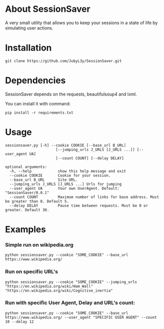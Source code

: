 # About SessionSaver
A very small utility that allows you to keep your sessions in a state of life by simulating user actions.

# Installation
```
git clone https://github.com/JubyL3y/SessionSaver.git
```

# Dependencies
SessionSaver depends on the requests, beautifulsoup4 and lxml.

You can install it with command:
```
pip install -r requirements.txt
```

# Usage
```
sessionsaver.py [-h] --cookie COOKIE [--base_url B_URL]
                       [--jumping_urls J_URLS [J_URLS ...]] [--user_agent UA]
                       [--count COUNT] [--delay DELAY]

optional arguments:
  -h, --help            show this help message and exit
  --cookie COOKIE       Cookie for your session.
  --base_url B_URL      Site URL.
  --jumping_urls J_URLS [J_URLS ...] Urls for jumping
  --user_agent UA       Your own UserAgent. Default: "SessionSaver/0.0.1"
  --count COUNT         Maximum number of links for base address. Must be greater than 0. Default 5.
  --delay DELAY         Pause time between requests. Must be 0 or greater. Default 30.
```

# Examples
### Simple run on wikipedia.org
```
python sessionsaver.py --cookie "SOME_COOKIE" --base_url https://www.wikipedia.org/
```

### Run on specific URL's
```
python sessionsaver.py --cookie "SOME_COOKIE" --jumping_urls "https://en.wikipedia.org/wiki/Ham_Wall" "https://en.wikipedia.org/wiki/Cognitive_inertia"
```

### Run with specific User Agent, Delay and URL's count:
```
python sessionsaver.py --cookie "SOME_COOKIE" --base_url https://www.wikipedia.org/ --user_agent "SPECIFIC USER AGENT" --count 10 --delay 12
```